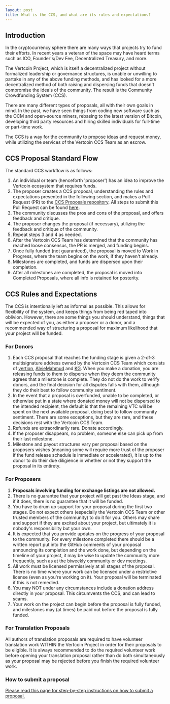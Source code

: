 ```yaml
---
layout: post
title: What is the CCS, and what are its rules and expectations?
---
```


## Introduction

In the cryptocurrency sphere there are many ways that projects try to fund their efforts. In recent years a veteran of the space may have heard terms such as ICO, Founder's/Dev Fee, Decentralized Treasury, and more.

The Vertcoin Project, which is itself a decentralized project without formalized leadership or governance structures, is unable or unwilling to partake in any of the above funding methods, and has looked for a more decentralized method of both raising and dispersing funds that doesn't compromise the ideals of the community. The result is the Community Crowdfunding System (CCS).

There are many different types of proposals, all with their own goals in mind. In the past, we have seen things from coding new software such as the OCM and open-source miners, rebasing to the latest version of Bitcoin, developing third party resources and hiring skilled individuals for full-time or part-time work.

The CCS is a way for the community to propose ideas and request money, while utilizing the services of the Vertcoin CCS Team as an escrow. 

## CCS Proposal Standard Flow

The standard CCS workflow is as follows:

1. An individual or team (henceforth 'proposer') has an idea to improve the Vertcoin ecosystem that requires funds.
2. The proposer creates a CCS proposal, understanding the rules and expectations presented in the following section, and makes a Pull Request (PR) to the [CCS Proposals repository](https://github.com/vertcoin-project/ccs-proposals). All steps to submit this Pull Request can be found [here](/how-to-ccs/).
3. The community discusses the pros and cons of the proposal, and offers feedback and critique.
4. The proposer changes the proposal (if necessary), utilizing the feedback and critique of the community.
5. Repeat steps 3 and 4 as needed.
6. After the Vertcoin CCS Team has determined that the community has reached loose consensus, the PR is merged, and funding begins.
7. Once fully funded (not guaranteed), the proposal is moved to Work in Progress, where the team begins on the work, if they haven't already.
8. Milestones are completed, and funds are dispersed upon their completion.
9. After all milestones are completed, the proposal is moved into Completed Proposals, where all info is retained for posterity.

## CCS Rules and Expectations

The CCS is intentionally left as informal as possible. This allows for flexibility of the system, and keeps things from being red taped into oblivion. However, there are some things you should understand, things that will be expected of you, as either a proposer or a donor, and a recommended way of structuring a proposal for maximum likelihood that your project will be funded.

### For Donors

1. Each CCS proposal that reaches the funding stage is given a 2-of-3 multisignature address owned by the Vertcoin CCS Team which consists of [vertion](https://github.com/vertiond/), [AlvieMahmud](https://github.com/Alvie/) and [KG](https://github.com/KforG/). When you make a donation, you are releasing funds to them to disperse when they deem the community agrees that a milestone is complete. They do not do the work to verify donors, and the final decision for all disputes falls with them, although they do their best to follow community sentiment.
2. In the event that a proposal is overfunded, unable to be completed, or otherwise put in a state where donated money will not be dispersed to the intended recipient, the default is that the remaining VTC will be spent on the next available proposal, doing best to follow community sentiment. There are some exceptions, but they are rare, and these decisions rest with the Vertcoin CCS Team.
3. Refunds are extraordinarily rare. Donate accordingly.
4. If the proposer disappears, no problem, someone else can pick up from their last milestone.
5. Milestone and payout structures vary per proposal based on the proposers wishes (meaning some will require more trust of the proposer if the fund release schedule is immediate or accelerated), it is up to the donor to do their due diligience in whether or not they support the proposal in its entirety.

### For Proposers

1. **Proposals involving funding for exchange listings are not allowed.**
2. There is no guarantee that your project will get past the Ideas stage, and if it does, there is no guarantee that it will be funded.
3. You have to drum up support for your proposal during the first two stages. Do not expect others (especially the Vertcoin CCS Team or other trusted members of the community) to do it for you. Others may share and support if they are excited about your project, but ultimately it is nobody's responsibility but your own.
4. It is expected that you provide updates on the progress of your proposal to the community. For every milestone completed there should be a written report put into the GitHub comments of your proposal announcing its completion and the work done, but depending on the timeline of your project, it may be wise to update the community more frequently, such as at the biweekly community or dev meetings.
5. All work must be licensed permissively at all stages of the proposal. There is no time where your work can be licensed under a restrictive license (even as you're working on it). Your proposal will be terminated if this is not remedied.
6. You may NOT under any circumstances include a donation address directly in your proposal. This circumvents the CCS, and can lead to scams.
7. Your work on the project can begin before the proposal is fully funded, and milestones may (at times) be paid out before the proposal is fully funded.

### For Translation Proposals

All authors of translation proposals are required to have volunteer translation work WITHIN the Vertcoin Project in order for their proposals to be eligible. It is always recommended to do the required volunteer work before opening your translation proposal rather than do both simultaneously as your proposal may be rejected before you finish the required volunteer work.

### How to submit a proposal

[Please read this page for step-by-step instructions on how to submit a proposal.](/how-to-ccs/)

